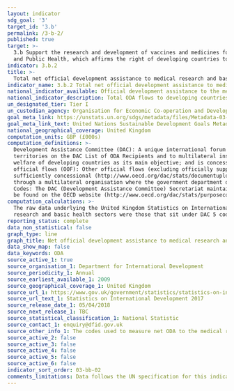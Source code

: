 ```yaml
---
layout: indicator
sdg_goal: '3'
target_id: '3.b'
permalink: /3-b-2/
published: true
target: >-
  3.b Support the research and development of vaccines and medicines for the communicable and non‑communicable diseases that primarily affect developing countries, provide access to affordable essential medicines and vaccines, in accordance with the Doha Declaration on the TRIPS Agreement
  and Public Health, which affirms the right of developing countries to use to the full the provisions in the Agreement on Trade-Related Aspects of Intellectual Property Rights regarding flexibilities to protect public health, and, in particular, provide access to medicines for all
indicator: 3.b.2
title: >-
  Total net official development assistance to medical research and basic health sectors
indicator_name: 3.b.2 Total net official development assistance to medical research and basic health sectors
national_indicator_available: Official development assistance to the medical research and basic health sectors
national_indicator_description: Total ODA flows to developing countries quantify the public effort that donors provide to developing countries for medical research and basic health.
un_designated_tier: Tier I
un_custodian_agency: Organisation for Economic Co-operation and Development (OECD)
goal_meta_link: https://unstats.un.org/sdgs/metadata/files/Metadata-03-0B-02.pdf
goal_meta_link_text: United Nations Sustainable Development Goals Metadata (PDF 210 KB)
national_geographical_coverage: United Kingdom
computation_units: GBP (£000s) 
computation_definitions: >-
  Development Assistance Committee (DAC): A unique international forum of many of the largest funders of aid, including 30 DAC Members. The World Bank, IMF and UNDP participate as observers. Official development assistance (ODA): The DAC defines ODA as “those flows to countries and
  territories on the DAC List of ODA Recipients and to multilateral institutions which are i) provided by official agencies, including state and local governments, or by their executive agencies; and ii) each transaction is administered with the promotion of the economic development and
  welfare of developing countries as its main objective; and is concessional in character and conveys a grant element of at least 25 per cent (calculated at a rate of discount of 10 per cent) (http://www.oecd.org/dac/stats/officialdevelopmentassistancedefinitionandcoverage.htm). Other
  official flows (OOF): Other official flows (excluding officially supported export credits) are defined as transactions by the official sector which do not meet the conditions for eligibility as ODA, either because they are not primarily aimed at development, or because they are not
  sufficiently concessional (http://www.oecd.org/dac/stats/documentupload/DCDDAC(2016)3FINAL.pdf - Para 24). Bilateral Aid:  Bilateral aid covers all aid provided by donor countries when the recipient country, sector or project is known. Bilateral aid also includes aid that is channelled
  through a multilateral organisation where the government department determines the country, sector or theme that the funds will be spent on. Multilateral Aid:  This is aid delivered in the form of core contributions to organisations on the DAC List of Multilateral Organisations.  Purpose
  Codes: The DAC (Development Assistance Committee) Secretariat maintains various code lists which are used by donors to report on their aid flows to the DAC databases.  In addition, these codes are used to classify information in the DAC databases. The sector classification codes used can
  be found on the OECD website (http://www.oecd.org/dac/stats/purposecodessectorclassification.htm).
computation_calculations: >-
  The raw data underlying the United Kingdom Statistics on International Development was summed around appropriate aid description CRS codes, bilateral and multilateral classification, donor recipient countries, and type of aid codes. The codes used to measure net ODA to the medical
  research and basic health sectors were those that sit under DAC 5 codes 121 and 122 which are the purpose codes for the medical research and health sectors.
reporting_status: complete
data_non_statistical: false
graph_type: line
graph_title: Net official development assistance to medical research and basic health sectors
data_show_map: false
data_keywords: ODA
source_active_1: true
source_organisation_1: Department for International Development 
source_periodicity_1: Annual
source_earliest_available_1: 2009
source_geographical_coverage_1: United Kingdom
source_url_1: https://www.gov.uk/government/statistics/statistics-on-international-development-provisional-uk-aid-spend-2017
source_url_text_1: Statistics on International Development 2017
source_release_date_1: 05/04/2018
source_next_release_1: TBC
source_statistical_classification_1: National Statistic
source_contact_1: enquiry@dfid.gov.uk
source_other_info_1: The codes used to measure net ODA to the medical research and basic health sectors were those that sit under DAC 5 codes 121 and 122 which are the purpose codes for the medical research and health sectors.
source_active_2: false
source_active_3: false
source_active_4: false
source_active_5: false
source_active_6: false
indicator_sort_order: 03-bb-02
comments_limitations: Data follows the UN specification for this indicator. This indicator has not been identified in collaboration with topic experts.
---
```

